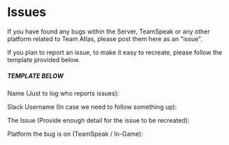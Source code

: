# Issues
If you have found any bugs within the Server, TeamSpeak or any other platform related to Team Atlas, please post them here as an "issue".

If you plan to report an issue, to make it easy to recreate, please follow the template provided below.

##### TEMPLATE BELOW #####
Name (Just to log who reports issues):

Slack Username (In case we need to follow something up):

The Issue (Provide enough detail for the issue to be recreated):

Platform the bug is on (TeamSpeak / In-Game):

